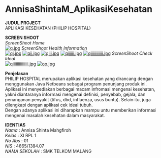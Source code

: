 # AnnisaShintaM_AplikasiKesehatan

**JUDUL PROJECT** <br>
APLIKASI KESEHATAN (PHILIP HOSPITAL)<br>


 **SCREEN SHOOT** <br>
*ScreenShoot Home* <br>
[![q.jpg](https://s8.postimg.org/khyrynbo5/image.jpg)](https://postimg.org/image/ptdojcxqp/)
*ScreenShoot Health Information* <br>
[![qi.jpg](https://s10.postimg.org/o5zfszqah/image.jpg)](https://postimg.org/image/nggngmpqt/)
[![qii.jpg](https://s9.postimg.org/gqtizmwpr/qii.jpg)](https://postimg.org/image/x1tmvy97f/)
[![qiii.jpg](https://s28.postimg.org/6qvnjiwgt/qiii.jpg)](https://postimg.org/image/h0y2irmc9/)
[![qiiiiii.jpg](https://s30.postimg.org/91u900i35/qiiiiii.jpg)](https://postimg.org/image/sjowfyf0t/)
[![qiiiiiiiiiiii.jpg](https://s21.postimg.org/swxgys0w7/qiiiiiiiiiiii.jpg)](https://postimg.org/image/m6gzpcdqb/)
*ScreenShoot Check Ideal* <br>
[![qiiiiiiiiiiiiiii.jpg](https://s27.postimg.org/jga53gaer/qiiiiiiiiiiiiiii.jpg)](https://postimg.org/image/u33y8vijz/)
[![oo.jpg](https://s18.postimg.org/kfv4b1fhl/image.jpg)](https://postimg.org/image/li5atkyat/)

**Penjelasan** <br>
PHILIP HOSPITAL merupakan aplikasi kesehatan yang dirancang dengan menggunakan Java Netbeans sebagai program penunjang produk ini. Aplikasi
ini menyediakan berbagai macam infromasi mengenai kesehatan, yakni diantaranya informasi mengenai definisi, penyebab, gejala, dan penanganan
penyakit (tifus, dbd, influenza, usus buntu). Selain itu, juga dilengkapi dengan aplikasi cek ideal tubuh. <br>
Dengan adanya aplikasi ini diharapkan mampu untu memberikan informasi mengenai masalah kesehatan dalam masyarakat. 

**IDENTIAS** <br>
 *Nama*          : Annisa Shinta Mahgfiroh <br>
 *Kelas*         : XI RPL 1 <br>
 *No Abs*        : 01 <br>
 *NIS*           : 4665/1384.07 <br>
 *NAMA SEKOLAH*  : SMK TELKOM MALANG <br>
